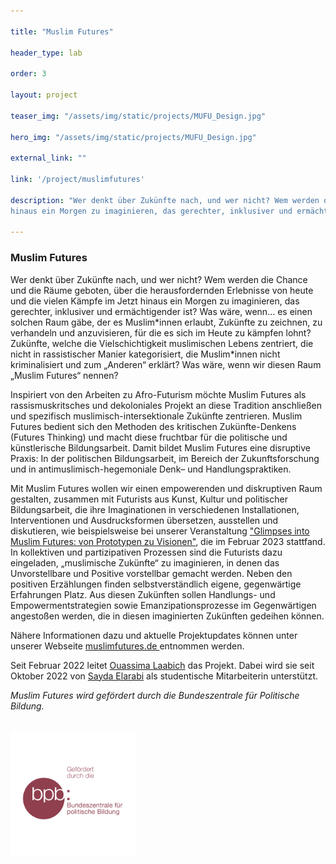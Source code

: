 ```yaml
---

title: "Muslim Futures"

header_type: lab

order: 3

layout: project

teaser_img: "/assets/img/static/projects/MUFU_Design.jpg"

hero_img: "/assets/img/static/projects/MUFU_Design.jpg"

external_link: ""

link: '/project/muslimfutures'

description: "Wer denkt über Zukünfte nach, und wer nicht? Wem werden die Chance und die Räume geboten, über die herausfordernden Erlebnisse von heute 
hinaus ein Morgen zu imaginieren, das gerechter, inklusiver und ermächtigender ist?"

---
```


<h3>Muslim Futures</h3>

<p>Wer denkt über Zukünfte nach, und wer nicht? Wem werden die Chance und die Räume geboten, über die herausfordernden Erlebnisse von heute und die vielen Kämpfe im Jetzt hinaus ein Morgen zu imaginieren, das gerechter, inklusiver und ermächtigender ist? Was wäre, wenn... es einen solchen Raum gäbe, der es Muslim*innen erlaubt, Zukünfte zu zeichnen, zu verhandeln und anzuvisieren, für die es sich im Heute zu kämpfen lohnt? Zukünfte, welche die Vielschichtigkeit muslimischen Lebens zentriert, die nicht in rassistischer Manier kategorisiert, die Muslim*innen nicht kriminalisiert und zum „Anderen“ erklärt? Was wäre, wenn wir diesen Raum „Muslim Futures“ nennen? </p>

<p>Inspiriert von den Arbeiten zu Afro-Futurism möchte Muslim Futures als rassismuskritsches und dekoloniales Projekt an diese Tradition anschließen und spezifisch muslimisch-intersektionale Zukünfte zentrieren. Muslim Futures bedient sich den Methoden des kritischen Zukünfte-Denkens (Futures Thinking) und macht diese fruchtbar für die politische und künstlerische Bildungsarbeit. Damit bildet Muslim Futures eine disruptive Praxis: In der politischen Bildungsarbeit, im Bereich der Zukunftsforschung und in antimuslimisch-hegemoniale Denk– und Handlungspraktiken.</p>

<p>Mit Muslim Futures wollen wir einen empowerenden und diskruptiven Raum gestalten, zusammen mit Futurists aus Kunst, Kultur und politischer Bildungsarbeit, die ihre Imaginationen in verschiedenen Installationen, Interventionen und Ausdrucksformen übersetzen, ausstellen und diskutieren, wie beispielsweise bei unserer Veranstaltung <a href="https://muslimfutures.de/2023/03/24/glimpses-into-muslim-futures-von-visionen-zu-prototypen/"> "Glimpses into Muslim Futures: von Prototypen zu Visionen"</a>, die im Februar 2023 stattfand. In kollektiven und partizipativen Prozessen sind die Futurists dazu eingeladen, „muslimische Zukünfte“ zu imaginieren, in denen das Unvorstellbare und Positive vorstellbar gemacht werden. Neben den positiven Erzählungen finden selbstverständlich eigene, gegenwärtige Erfahrungen Platz. Aus diesen Zukünften sollen Handlungs- und Empowermentstrategien sowie Emanzipationsprozesse im Gegenwärtigen angestoßen werden, die in diesen imaginierten Zukünften gedeihen können.</p>

<p> Nähere Informationen dazu und aktuelle Projektupdates können unter unserer Webseite 
<a href="https://muslimfutures.de/"> muslimfutures.de </a> entnommen werden.</p>

<p>Seit Februar 2022 leitet <a href="mailto:ouassima@superrr.net">Ouassima Laabich</a> das Projekt. Dabei wird sie seit Oktober 2022 von <a href="mailto:sayda@superrr.net">Sayda Elarabi</a> als studentische Mitarbeiterin unterstützt.

<p><i>Muslim Futures wird gefördert durch die Bundeszentrale für Politische Bildung.</i></p>

<br>

<img src="/assets/img/blog/logo-bpb.png" alt="Logo der Bundeszentrale für politische Bildung" style="max-width: 200px;">
